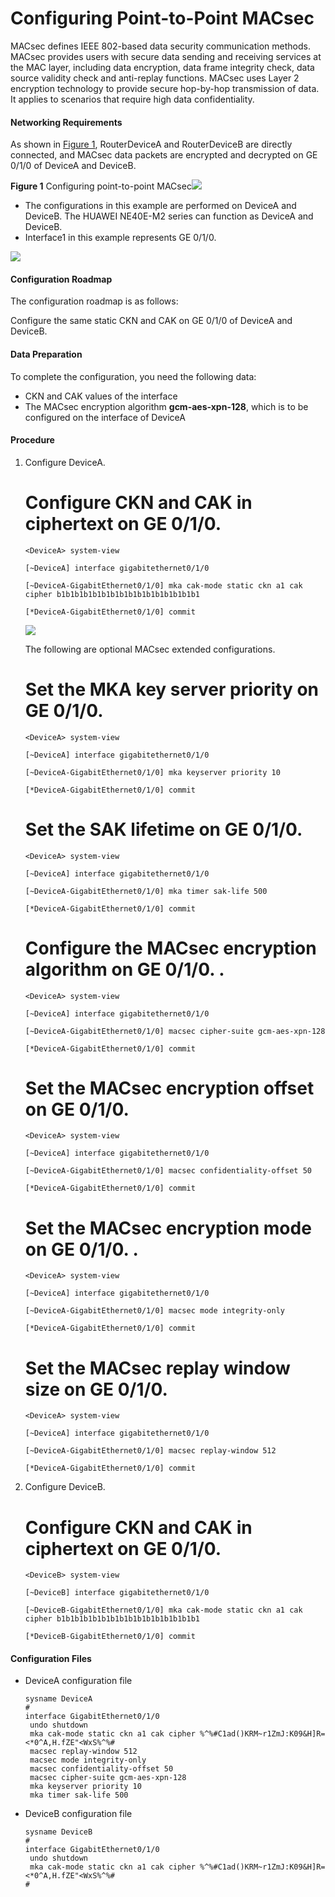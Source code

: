 Configuring Point-to-Point MACsec
=================================

MACsec defines IEEE 802-based data security communication methods. MACsec provides users with secure data sending and receiving services at the MAC layer, including data encryption, data frame integrity check, data source validity check and anti-replay functions. MACsec uses Layer 2 encryption technology to provide secure hop-by-hop transmission of data. It applies to scenarios that require high data confidentiality.

#### Networking Requirements

As shown in [Figure 1](#EN-US_TASK_0172372643__fig_dc_ne_macsec_cfg_001401), RouterDeviceA and RouterDeviceB are directly connected, and MACsec data packets are encrypted and decrypted on GE 0/1/0 of DeviceA and DeviceB.

**Figure 1** Configuring point-to-point MACsec![](../../../../public_sys-resources/note_3.0-en-us.png) 

* The configurations in this example are performed on DeviceA and DeviceB. The HUAWEI NE40E-M2 series can function as DeviceA and DeviceB.
* Interface1 in this example represents GE 0/1/0.

  
![](images/fig_dc_ne_macsec_cfg_001401.png)

#### Configuration Roadmap

The configuration roadmap is as follows:

Configure the same static CKN and CAK on GE 0/1/0 of DeviceA and DeviceB.


#### Data Preparation

To complete the configuration, you need the following data:

* CKN and CAK values of the interface
* The MACsec encryption algorithm **gcm-aes-xpn-128**, which is to be configured on the interface of DeviceA

#### Procedure

1. Configure DeviceA.
   
   # Configure CKN and CAK in ciphertext on GE 0/1/0.
   ```
   <DeviceA> system-view
   ```
   ```
   [~DeviceA] interface gigabitethernet0/1/0
   ```
   ```
   [~DeviceA-GigabitEthernet0/1/0] mka cak-mode static ckn a1 cak cipher b1b1b1b1b1b1b1b1b1b1b1b1b1b1b1b1
   ```
   ```
   [*DeviceA-GigabitEthernet0/1/0] commit
   ```
   
   
   ![](../../../../public_sys-resources/note_3.0-en-us.png) 
   
   The following are optional MACsec extended configurations.
   
   
   # Set the MKA key server priority on GE 0/1/0.
   ```
   <DeviceA> system-view
   ```
   ```
   [~DeviceA] interface gigabitethernet0/1/0
   ```
   ```
   [~DeviceA-GigabitEthernet0/1/0] mka keyserver priority 10
   ```
   ```
   [*DeviceA-GigabitEthernet0/1/0] commit
   ```
   
   # Set the SAK lifetime on GE 0/1/0.
   ```
   <DeviceA> system-view
   ```
   ```
   [~DeviceA] interface gigabitethernet0/1/0
   ```
   ```
   [~DeviceA-GigabitEthernet0/1/0] mka timer sak-life 500
   ```
   ```
   [*DeviceA-GigabitEthernet0/1/0] commit
   ```
   
   # Configure the MACsec encryption algorithm on GE 0/1/0. .
   ```
   <DeviceA> system-view
   ```
   ```
   [~DeviceA] interface gigabitethernet0/1/0
   ```
   ```
   [~DeviceA-GigabitEthernet0/1/0] macsec cipher-suite gcm-aes-xpn-128
   ```
   ```
   [*DeviceA-GigabitEthernet0/1/0] commit
   ```
   
   # Set the MACsec encryption offset on GE 0/1/0.
   ```
   <DeviceA> system-view
   ```
   ```
   [~DeviceA] interface gigabitethernet0/1/0
   ```
   ```
   [~DeviceA-GigabitEthernet0/1/0] macsec confidentiality-offset 50
   ```
   ```
   [*DeviceA-GigabitEthernet0/1/0] commit
   ```
   
   # Set the MACsec encryption mode on GE 0/1/0. .
   ```
   <DeviceA> system-view
   ```
   ```
   [~DeviceA] interface gigabitethernet0/1/0
   ```
   ```
   [~DeviceA-GigabitEthernet0/1/0] macsec mode integrity-only
   ```
   ```
   [*DeviceA-GigabitEthernet0/1/0] commit
   ```
   
   # Set the MACsec replay window size on GE 0/1/0.
   ```
   <DeviceA> system-view
   ```
   ```
   [~DeviceA] interface gigabitethernet0/1/0
   ```
   ```
   [~DeviceA-GigabitEthernet0/1/0] macsec replay-window 512
   ```
   ```
   [*DeviceA-GigabitEthernet0/1/0] commit
   ```
2. Configure DeviceB.
   
   
   
   # Configure CKN and CAK in ciphertext on GE 0/1/0.
   
   ```
   <DeviceB> system-view
   ```
   ```
   [~DeviceB] interface gigabitethernet0/1/0
   ```
   ```
   [~DeviceB-GigabitEthernet0/1/0] mka cak-mode static ckn a1 cak cipher b1b1b1b1b1b1b1b1b1b1b1b1b1b1b1b1
   ```
   ```
   [*DeviceB-GigabitEthernet0/1/0] commit
   ```

#### Configuration Files

* DeviceA configuration file
  
  ```
  sysname DeviceA
  #
  interface GigabitEthernet0/1/0
   undo shutdown
   mka cak-mode static ckn a1 cak cipher %^%#C1ad()KRM~r1ZmJ:K09&H]R=<*0^A,H.fZE"<WxS%^%#
   macsec replay-window 512
   macsec mode integrity-only
   macsec confidentiality-offset 50
   macsec cipher-suite gcm-aes-xpn-128
   mka keyserver priority 10
   mka timer sak-life 500
  ```
* DeviceB configuration file
  
  ```
  sysname DeviceB
  #
  interface GigabitEthernet0/1/0
   undo shutdown
   mka cak-mode static ckn a1 cak cipher %^%#C1ad()KRM~r1ZmJ:K09&H]R=<*0^A,H.fZE"<WxS%^%#
  #
  ```